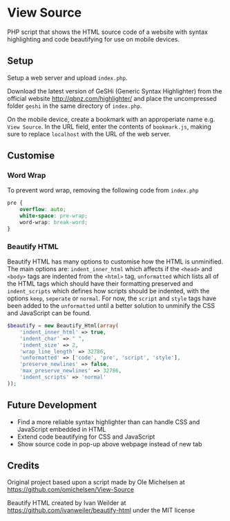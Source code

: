 # View Source
PHP script that shows the HTML source code of a website with syntax highlighting and code beautifying for use on mobile devices.

## Setup
Setup a web server and upload `index.php`.

Download the latest version of GeSHi (Generic Syntax Highlighter) from the official website http://qbnz.com/highlighter/ and place the uncompressed folder `geshi` in the same directory of `index.php`.

On the mobile device, create a bookmark with an approperiate name e.g. `View Source`. In the URL field, enter the contents of `bookmark.js`, making sure to replace `localhost` with the URL of the web server.

## Customise

### Word Wrap
To prevent word wrap, removing the following code from `index.php`
```css
pre {
    overflow: auto;
    white-space: pre-wrap;
    word-wrap: break-word;
}
```

### Beautify HTML
Beautify HTML has many options to customise how the HTML is unminified. The main options are: `indent_inner_html` which affects if the `<head>` and `<body>` tags are indented from the `<html>` tag, `unformatted` which lists all of the HTML tags which should have their formatting preserved and `indent_scripts` which defines how scripts should be indented, with the options `keep`, `seperate` or `normal`. For now, the `script` and `style` tags have been added to the `unformatted` until a better solution to unminify the CSS and JavaScript can be found.
```php
$beautify = new Beautify_Html(array(
    'indent_inner_html' => true,
    'indent_char' => " ",
    'indent_size' => 2,
    'wrap_line_length' => 32786,
    'unformatted' => ['code', 'pre', 'script', 'style'],
    'preserve_newlines' => false,
    'max_preserve_newlines' => 32786,
    'indent_scripts' => 'normal'
));
```

## Future Development
- Find a more reliable syntax highlighter than can handle CSS and JavaScript embedded in HTML
- Extend code beautifying for CSS and JavaScript
- Show source code in pop-up above webpage instead of new tab

## Credits
Original project based upon a script made by Ole Michelsen at https://github.com/omichelsen/View-Source

Beautify HTML created by Ivan Weilder at https://github.com/ivanweiler/beautify-html under the MIT license

